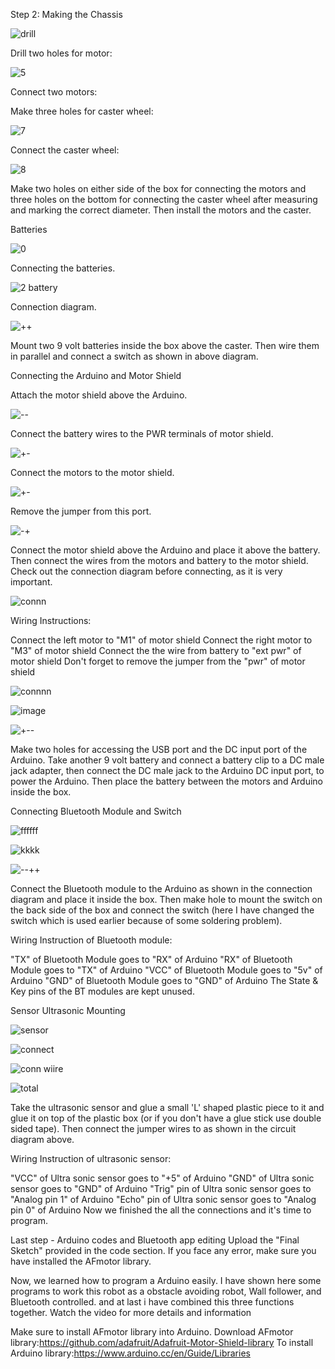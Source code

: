 Step 2: Making the Chassis

![drill](https://user-images.githubusercontent.com/67673221/120104672-579a5a80-c175-11eb-8069-d8e074c68037.JPG)



Drill two holes for motor:

![5](https://user-images.githubusercontent.com/67673221/120104763-caa3d100-c175-11eb-9b43-f6ff7d8e210d.JPG)



Connect two motors:



Make three holes for caster wheel:



![7](https://user-images.githubusercontent.com/67673221/120104769-d42d3900-c175-11eb-96bd-df0b8a26b68c.JPG)






Connect the caster wheel:


![8](https://user-images.githubusercontent.com/67673221/120104775-dd1e0a80-c175-11eb-9ed4-e891c671c032.JPG)



Make two holes on either side of the box for connecting the motors and three holes on the bottom for connecting the caster wheel after measuring and marking the correct diameter. Then install the motors and the caster.

Batteries


![0](https://user-images.githubusercontent.com/67673221/120104798-fa52d900-c175-11eb-814c-d962cfecb80f.JPG)



Connecting the batteries.



![2 battery](https://user-images.githubusercontent.com/67673221/120104838-3ab25700-c176-11eb-909a-453e4f0c54e1.JPG)




Connection diagram.




![++](https://user-images.githubusercontent.com/67673221/120104847-47cf4600-c176-11eb-9d56-a1d852610108.JPG)




Mount two 9 volt batteries inside the box above the caster. Then wire them in parallel and connect a switch as shown in above diagram.






Connecting the Arduino and Motor Shield

Attach the motor shield above the Arduino.



![--](https://user-images.githubusercontent.com/67673221/120104887-6b928c00-c176-11eb-919a-f5438f7d3e7d.JPG)





Connect the battery wires to the PWR terminals of motor shield.


![+-](https://user-images.githubusercontent.com/67673221/120105076-30dd2380-c177-11eb-8ecc-ed93f9f73256.JPG)





Connect the motors to the motor shield.



![+-](https://user-images.githubusercontent.com/67673221/120105131-5b2ee100-c177-11eb-80f4-fe5416355f58.JPG)





Remove the jumper from this port.



![-+](https://user-images.githubusercontent.com/67673221/120105137-65e97600-c177-11eb-92c2-bde3e5386820.JPG)




Connect the motor shield above the Arduino and place it above the battery. Then connect the wires from the motors and battery to the motor shield. Check out the connection diagram before connecting, as it is very important.


![connn](https://user-images.githubusercontent.com/67673221/120105193-a5b05d80-c177-11eb-8191-6b242c8d520d.JPG)




Wiring Instructions:

Connect the left motor to "M1" of motor shield
Connect the right motor to "M3" of motor shield
Connect the the wire from battery to "ext pwr" of motor shield
Don't forget to remove the jumper from the "pwr" of motor shield



![connnn](https://user-images.githubusercontent.com/67673221/120105301-15bee380-c178-11eb-98b5-69501b6c9ddf.JPG)




![image](https://user-images.githubusercontent.com/67673221/120105366-53237100-c178-11eb-966a-ca487bb15bff.png)






 ![+--](https://user-images.githubusercontent.com/67673221/120105471-c62ce780-c178-11eb-9c9b-6695f069822e.JPG)







 
 
 Make two holes for accessing the USB port and the DC input port of the Arduino. 
 Take another 9 volt battery and connect a battery clip to a DC male jack adapter, then connect the DC male jack to the Arduino DC input port, to power the Arduino.
 Then place the battery between the motors and Arduino inside the box.

Connecting Bluetooth Module and Switch



![ffffff](https://user-images.githubusercontent.com/67673221/120105592-49e6d400-c179-11eb-945c-1ed506a2703e.JPG)




![kkkk](https://user-images.githubusercontent.com/67673221/120105615-6420b200-c179-11eb-8dfc-ce045bdbed0f.JPG)





![--++](https://user-images.githubusercontent.com/67673221/120105663-a649f380-c179-11eb-8c9a-b2a674aea24f.JPG)






Connect the Bluetooth module to the Arduino as shown in the connection diagram and place it inside the box.
Then make hole to mount the switch on the back side of the box and connect the switch (here I have changed the switch which is used earlier because of some soldering problem).

Wiring Instruction of Bluetooth module:

"TX" of Bluetooth Module goes to "RX" of Arduino
"RX" of Bluetooth Module goes to "TX" of Arduino
"VCC" of Bluetooth Module goes to "5v" of Arduino
"GND" of Bluetooth Module goes to "GND" of Arduino
The State & Key pins of the BT modules are kept unused.

Sensor Ultrasonic Mounting



![sensor](https://user-images.githubusercontent.com/67673221/120105817-49027200-c17a-11eb-8cfe-e9ca8025ccb2.JPG)




![connect](https://user-images.githubusercontent.com/67673221/120105840-63d4e680-c17a-11eb-85e1-fb8d9dc0a60f.JPG)





![conn wiire](https://user-images.githubusercontent.com/67673221/120105939-b31b1700-c17a-11eb-9829-94f8c06552ca.JPG)





![total](https://user-images.githubusercontent.com/67673221/120105948-bf06d900-c17a-11eb-8b39-f1a968ec441c.JPG)








Take the ultrasonic sensor and glue a small 'L' shaped plastic piece to it and glue it on top of the plastic box (or if you don't have a glue stick use double sided tape). 
Then connect the jumper wires to as shown in the circuit diagram above.

Wiring Instruction of ultrasonic sensor:

"VCC" of Ultra sonic sensor goes to "+5" of Arduino
"GND" of Ultra sonic sensor goes to "GND" of Arduino
"Trig" pin of Ultra sonic sensor goes to "Analog pin 1" of Arduino
"Echo" pin of Ultra sonic sensor goes to "Analog pin 0" of Arduino
Now we finished the all the connections and it's time to program.

Last step - Arduino codes and Bluetooth app editing
Upload the "Final Sketch" provided in the code section. If you face any error, make sure you have installed the AFmotor library.

Now, we learned how to program a Arduino easily. I have shown here some programs to work this robot as a obstacle avoiding robot, Wall follower, and Bluetooth controlled. and at last i have combined this three functions together. Watch the video for more details and information

Make sure to install AFmotor library into Arduino. 
Download AFmotor library:https://github.com/adafruit/Adafruit-Motor-Shield-library
To install Arduino library:https://www.arduino.cc/en/Guide/Libraries
